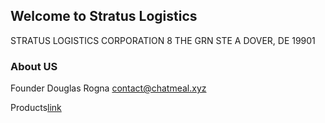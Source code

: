 ## Welcome to Stratus Logistics 

STRATUS LOGISTICS CORPORATION
8 THE GRN STE A
DOVER, DE 19901 
### About US
Founder
Douglas Rogna
contact@chatmeal.xyz

Products[link](https://chatmeal.xyz)
